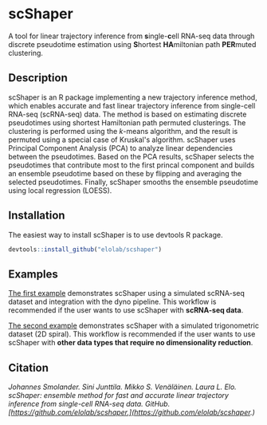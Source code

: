 # scShaper

A tool for linear trajectory inference from **s**ingle-**c**ell RNA-seq data through discrete pseudotime estimation using **S**hortest **HA**miltonian path **PER**muted clustering.

## Description

scShaper is an R package implementing a new trajectory inference method, which enables accurate and fast linear trajectory inference from single-cell RNA-seq (scRNA-seq) data. The method is based on estimating discrete pseudotimes using shortest Hamiltonian path permuted clusterings. The clustering is performed using the *k*-means algorithm, and the result is permuted using a special case of Kruskal's algorithm. scShaper uses Principal Component Analysis (PCA) to analyze linear dependencies between the pseudotimes. Based on the PCA results, scShaper selects the pseudotimes that contribute most to the first princal component and builds an ensemble pseudotime based on these by flipping and averaging the selected pseudotimes. Finally, scShaper smooths the ensemble pseudotime using local regression (LOESS).

## Installation

The easiest way to install scShaper is to use devtools R package.

```R
devtools::install_github("elolab/scshaper")
```

## Examples

[The first example](https://htmlpreview.github.io/?https://gitlab.utu.fi/pajosm/scshaper/-/blob/master/examples/1_scShaper_with_dyno_integration.nb.html) demonstrates scShaper using a simulated scRNA-seq dataset and integration with the dyno pipeline. This workflow is recommended if the user wants to use scShaper with **scRNA-seq data**. 

[The second example](https://htmlpreview.github.io/?https://gitlab.utu.fi/pajosm/scshaper/-/blob/master/examples/2_scShaper_mathematical_trajectory.nb.html) demonstrates scShaper with a simulated trigonometric dataset (2D spiral). This workflow is recommended if the user wants to use scShaper with **other data types that require no dimensionality reduction**. 

## Citation

*Johannes Smolander. Sini Junttila. Mikko S. Venäläinen. Laura L. Elo. scShaper: ensemble method for fast and accurate linear trajectory inference from single-cell RNA-seq data. GitHub. [https://github.com/elolab/scshaper.](https://github.com/elolab/scshaper.)*